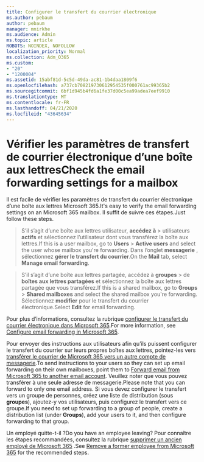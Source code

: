 ```yaml
---
title: Configurer le transfert du courrier électronique
ms.author: pebaum
author: pebaum
manager: mnirkhe
ms.audience: Admin
ms.topic: article
ROBOTS: NOINDEX, NOFOLLOW
localization_priority: Normal
ms.collection: Adm_O365
ms.custom:
- "20"
- "1200004"
ms.assetid: 15abf81d-5c5d-49da-ac81-1b4daa1809f6
ms.openlocfilehash: a737cb708219730612954535f000761ac99365b2
ms.sourcegitcommit: 6bf1d945b4fd6a1fe37d00c5ea99adea7eef9910
ms.translationtype: MT
ms.contentlocale: fr-FR
ms.lasthandoff: 04/21/2020
ms.locfileid: "43645634"
---
```

# <a name="check-the-email-forwarding-settings-for-a-mailbox"></a><span data-ttu-id="239de-102">Vérifier les paramètres de transfert de courrier électronique d’une boîte aux lettres</span><span class="sxs-lookup"><span data-stu-id="239de-102">Check the email forwarding settings for a mailbox</span></span>

<span data-ttu-id="239de-103">Il est facile de vérifier les paramètres de transfert du courrier électronique d’une boîte aux lettres Microsoft 365.</span><span class="sxs-lookup"><span data-stu-id="239de-103">It's easy to verify the email forwarding settings on an Microsoft 365 mailbox.</span></span> <span data-ttu-id="239de-104">Il suffit de suivre ces étapes.</span><span class="sxs-lookup"><span data-stu-id="239de-104">Just follow these steps.</span></span>
  
> <span data-ttu-id="239de-105">S’il s’agit d’une boîte aux lettres utilisateur, **accédez à** \> utilisateurs **actifs** et sélectionnez l’utilisateur dont vous transférez la boîte aux lettres.</span><span class="sxs-lookup"><span data-stu-id="239de-105">If this is a user mailbox, go to **Users** \> **Active users** and select the user whose mailbox you're forwarding.</span></span> <span data-ttu-id="239de-106">Dans l’onglet **messagerie** , sélectionnez **gérer le transfert du courrier**.</span><span class="sxs-lookup"><span data-stu-id="239de-106">On the **Mail** tab, select **Manage email forwarding**.</span></span>

> <span data-ttu-id="239de-107">S’il s’agit d’une boîte aux lettres partagée, accédez à **groupes** \> de **boîtes aux lettres partagées** et sélectionnez la boîte aux lettres partagée que vous transférez.</span><span class="sxs-lookup"><span data-stu-id="239de-107">If this is a shared mailbox, go to **Groups** \> **Shared mailboxes** and select the shared mailbox you're forwarding.</span></span> <span data-ttu-id="239de-108">Sélectionnez **modifier** pour le transfert du courrier électronique.</span><span class="sxs-lookup"><span data-stu-id="239de-108">Select **Edit** for email forwarding.</span></span>

<span data-ttu-id="239de-109">Pour plus d’informations, consultez la rubrique [configurer le transfert du courrier électronique dans Microsoft 365](https://docs.microsoft.com/office365/admin/email/configure-email-forwarding).</span><span class="sxs-lookup"><span data-stu-id="239de-109">For more information, see [Configure email forwarding in Microsoft 365](https://docs.microsoft.com/office365/admin/email/configure-email-forwarding).</span></span>
  
<span data-ttu-id="239de-110">Pour envoyer des instructions aux utilisateurs afin qu’ils puissent configurer le transfert du courrier sur leurs propres boîtes aux lettres, pointez-les vers [transférer le courrier de Microsoft 365 vers un autre compte de messagerie](https://support.office.com/article/Forward-email-from-Office-365-to-another-email-account-1ed4ee1e-74f8-4f53-a174-86b748ff6a0e).</span><span class="sxs-lookup"><span data-stu-id="239de-110">To send instructions to your users so they can set up email forwarding on their own mailboxes, point them to [Forward email from Microsoft 365 to another email account](https://support.office.com/article/Forward-email-from-Office-365-to-another-email-account-1ed4ee1e-74f8-4f53-a174-86b748ff6a0e).</span></span> <span data-ttu-id="239de-111">Veuillez noter que vous pouvez transférer à une seule adresse de messagerie.</span><span class="sxs-lookup"><span data-stu-id="239de-111">Please note that you can forward to only one email address.</span></span> <span data-ttu-id="239de-112">Si vous devez configurer le transfert vers un groupe de personnes, créez une liste de distribution (sous **groupes**), ajoutez-y vos utilisateurs, puis configurez le transfert vers ce groupe.</span><span class="sxs-lookup"><span data-stu-id="239de-112">If you need to set up forwarding to a group of people, create a distribution list (under **Groups**), add your users to it, and then configure forwarding to that group.</span></span>
  
<span data-ttu-id="239de-113">Un employé quitte-t-il ?</span><span class="sxs-lookup"><span data-stu-id="239de-113">Do you have an employee leaving?</span></span> <span data-ttu-id="239de-114">Pour connaître les étapes recommandées, consultez la rubrique [supprimer un ancien employé de Microsoft 365](https://docs.microsoft.com/office365/admin/add-users/remove-former-employee) .</span><span class="sxs-lookup"><span data-stu-id="239de-114">See [Remove a former employee from Microsoft 365](https://docs.microsoft.com/office365/admin/add-users/remove-former-employee) for the recommended steps.</span></span>